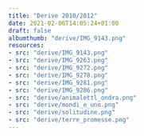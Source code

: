 ```yaml
---
title: "Derive 2010/2012"
date: 2021-02-06T14:05:24+01:00
draft: false
albumthumb: "derive/IMG_9143.png"
resources:
- src: "derive/IMG_9143.png"
- src: "derive/IMG_9263.png"
- src: "derive/IMG_9272.png"
- src: "derive/IMG_9278.png"
- src: "derive/IMG_9281.png"
- src: "derive/IMG_9286.png"
- src: "derive/animalettl_ondra.png"
- src: "derive/mondi_e_uno.png"
- src: "derive/solitudine.png"
- src: "derive/terre_promesse.png"
---
```

